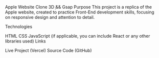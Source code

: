 

Apple Website Clone 3D ַַ&& Gsap
Purpose
This project is a replica of the Apple website, created to practice Front-End development skills, focusing on responsive design and attention to detail.

Technologies

HTML
CSS
JavaScript (if applicable, you can include React or any other libraries used)
Links

Live Project (Vercel)
Source Code (GitHub)
